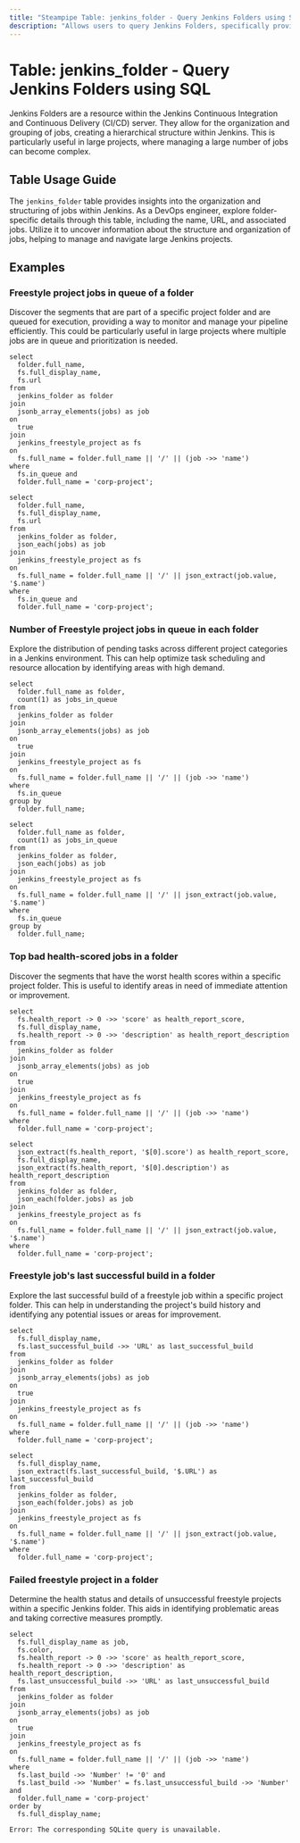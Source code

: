 ```yaml
---
title: "Steampipe Table: jenkins_folder - Query Jenkins Folders using SQL"
description: "Allows users to query Jenkins Folders, specifically providing insights into the organization and structure of jobs within Jenkins."
---
```


# Table: jenkins_folder - Query Jenkins Folders using SQL

Jenkins Folders are a resource within the Jenkins Continuous Integration and Continuous Delivery (CI/CD) server. They allow for the organization and grouping of jobs, creating a hierarchical structure within Jenkins. This is particularly useful in large projects, where managing a large number of jobs can become complex.

## Table Usage Guide

The `jenkins_folder` table provides insights into the organization and structuring of jobs within Jenkins. As a DevOps engineer, explore folder-specific details through this table, including the name, URL, and associated jobs. Utilize it to uncover information about the structure and organization of jobs, helping to manage and navigate large Jenkins projects.

## Examples

### Freestyle project jobs in queue of a folder
Discover the segments that are part of a specific project folder and are queued for execution, providing a way to monitor and manage your pipeline efficiently. This could be particularly useful in large projects where multiple jobs are in queue and prioritization is needed.

```sql+postgres
select
  folder.full_name,
  fs.full_display_name,
  fs.url
from
  jenkins_folder as folder
join
  jsonb_array_elements(jobs) as job
on
  true
join
  jenkins_freestyle_project as fs
on
  fs.full_name = folder.full_name || '/' || (job ->> 'name')
where
  fs.in_queue and
  folder.full_name = 'corp-project';
```

```sql+sqlite
select
  folder.full_name,
  fs.full_display_name,
  fs.url
from
  jenkins_folder as folder,
  json_each(jobs) as job
join
  jenkins_freestyle_project as fs
on
  fs.full_name = folder.full_name || '/' || json_extract(job.value, '$.name')
where
  fs.in_queue and
  folder.full_name = 'corp-project';
```

### Number of Freestyle project jobs in queue in each folder
Explore the distribution of pending tasks across different project categories in a Jenkins environment. This can help optimize task scheduling and resource allocation by identifying areas with high demand.

```sql+postgres
select
  folder.full_name as folder,
  count(1) as jobs_in_queue
from
  jenkins_folder as folder
join
  jsonb_array_elements(jobs) as job
on
  true
join
  jenkins_freestyle_project as fs
on
  fs.full_name = folder.full_name || '/' || (job ->> 'name')
where
  fs.in_queue
group by
  folder.full_name;
```

```sql+sqlite
select
  folder.full_name as folder,
  count(1) as jobs_in_queue
from
  jenkins_folder as folder,
  json_each(jobs) as job
join
  jenkins_freestyle_project as fs
on
  fs.full_name = folder.full_name || '/' || json_extract(job.value, '$.name')
where
  fs.in_queue
group by
  folder.full_name;
```

### Top bad health-scored jobs in a folder
Discover the segments that have the worst health scores within a specific project folder. This is useful to identify areas in need of immediate attention or improvement.

```sql+postgres
select
  fs.health_report -> 0 ->> 'score' as health_report_score,
  fs.full_display_name,
  fs.health_report -> 0 ->> 'description' as health_report_description
from
  jenkins_folder as folder
join
  jsonb_array_elements(jobs) as job
on
  true
join
  jenkins_freestyle_project as fs
on
  fs.full_name = folder.full_name || '/' || (job ->> 'name')
where
  folder.full_name = 'corp-project';
```

```sql+sqlite
select
  json_extract(fs.health_report, '$[0].score') as health_report_score,
  fs.full_display_name,
  json_extract(fs.health_report, '$[0].description') as health_report_description
from
  jenkins_folder as folder,
  json_each(folder.jobs) as job
join
  jenkins_freestyle_project as fs
on
  fs.full_name = folder.full_name || '/' || json_extract(job.value, '$.name')
where
  folder.full_name = 'corp-project';
```

### Freestyle job's last successful build in a folder
Explore the last successful build of a freestyle job within a specific project folder. This can help in understanding the project's build history and identifying any potential issues or areas for improvement.

```sql+postgres
select
  fs.full_display_name,
  fs.last_successful_build ->> 'URL' as last_successful_build
from
  jenkins_folder as folder
join
  jsonb_array_elements(jobs) as job
on
  true
join
  jenkins_freestyle_project as fs
on
  fs.full_name = folder.full_name || '/' || (job ->> 'name')
where
  folder.full_name = 'corp-project';
```

```sql+sqlite
select
  fs.full_display_name,
  json_extract(fs.last_successful_build, '$.URL') as last_successful_build
from
  jenkins_folder as folder,
  json_each(folder.jobs) as job
join
  jenkins_freestyle_project as fs
on
  fs.full_name = folder.full_name || '/' || json_extract(job.value, '$.name')
where
  folder.full_name = 'corp-project';
```

### Failed freestyle project in a folder
Determine the health status and details of unsuccessful freestyle projects within a specific Jenkins folder. This aids in identifying problematic areas and taking corrective measures promptly.

```sql+postgres
select
  fs.full_display_name as job,
  fs.color,
  fs.health_report -> 0 ->> 'score' as health_report_score,
  fs.health_report -> 0 ->> 'description' as health_report_description,
  fs.last_unsuccessful_build ->> 'URL' as last_unsuccessful_build
from
  jenkins_folder as folder
join
  jsonb_array_elements(jobs) as job
on
  true
join
  jenkins_freestyle_project as fs
on
  fs.full_name = folder.full_name || '/' || (job ->> 'name')
where
  fs.last_build ->> 'Number' != '0' and
  fs.last_build ->> 'Number' = fs.last_unsuccessful_build ->> 'Number' and
  folder.full_name = 'corp-project'
order by
  fs.full_display_name;
```

```sql+sqlite
Error: The corresponding SQLite query is unavailable. 
```